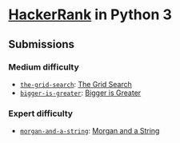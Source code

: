 # [HackerRank](https://www.hackerrank.com/) in Python 3

## Submissions

### Medium difficulty

- [`the-grid-search`](src/the_grid_search.py): [The Grid Search](https://www.hackerrank.com/challenges/the-grid-search/)
- [`bigger-is-greater`](src/bigger_is_greater.py): [Bigger is Greater](https://www.hackerrank.com/challenges/bigger-is-greater/)

### Expert difficulty

- [`morgan-and-a-string`](src/morgan_and_a_string.py): [Morgan and a String](https://www.hackerrank.com/challenges/morgan-and-a-string/)
